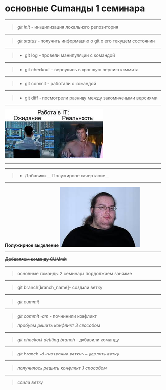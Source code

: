 # основные Cumанды 1 семинара
---
> *git init* - иницилизация локального репозитория
---
> *git status* - получить информацию о git о его текущем состоянии
---
> * git log - провели манипуляции с командой 
---
> * git checkout - вернулись в прошлую версию коммита
---
> * git commit - работали с командой 
---
> * git diff - посмотрели разницу между закомичеными версиями
---
![Илючтрация проекта](PIC.jpg)

---

 _______



 > * Добавили  __ Полужирное начертание__

---
 **Полужирное выделение**
 ![Илючтрация проекта](PIC2.jpg)

 
 ---
 ~~Добавляем команду CUMmit~~

 ---

 > основные команды 2 семинара
  пордолжаем заняиме
----
> git branch[branch_name]- создали ветку 
----
> *git cummit*
---
> *git commit -am* - почнинили конфликт

> *пробуем решить конфликт 3 способом*
------
> *git checkout detiting branch* - добавили команду


---
> *git branch -d <название ветки> – удалить ветку* 

---
> *получилось решить конфликт 3 способом*
---
> *слили ветку*